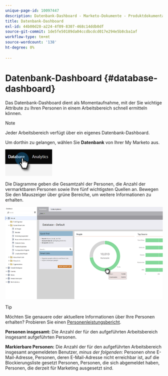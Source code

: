 ```yaml
---
unique-page-id: 10097447
description: Datenbank-Dashboard - Marketo-Dokumente - Produktdokumentation
title: Datenbank-Dashboard
exl-id: 44b00d28-a224-4f09-8307-468c14ddb0df
source-git-commit: 1de5fe50189da04ccdbcdcd017e294e5b8cba1af
workflow-type: tm+mt
source-wordcount: '138'
ht-degree: 0%

---
```


# Datenbank-Dashboard {#database-dashboard}

Das Datenbank-Dashboard dient als Momentaufnahme, mit der Sie wichtige Attribute zu Ihren Personen in einem Arbeitsbereich schnell ermitteln können.

>[!NOTE]
>
>Jeder Arbeitsbereich verfügt über ein eigenes Datenbank-Dashboard.

Um dorthin zu gelangen, wählen Sie **Datenbank** von Ihrer My Marketo aus.

![](assets/database-dashboard-1.png)

Die Diagramme geben die Gesamtzahl der Personen, die Anzahl der vermarktbaren Personen sowie Ihre fünf wichtigsten Quellen an. Bewegen Sie den Mauszeiger über grüne Bereiche, um weitere Informationen zu erhalten.

![](assets/database-dashboard-2.png)

>[!TIP]
>
>Möchten Sie genauere oder aktuellere Informationen über Ihre Personen erhalten? Probieren Sie einen [Personenleistungsbericht](/help/marketo/product-docs/reporting/basic-reporting/report-types/people-performance-report.md).

**Personen insgesamt:** Die Anzahl der für den aufgeführten Arbeitsbereich insgesamt aufgeführten Personen.

**Markierbare Personen:** Die Anzahl der für den aufgeführten Arbeitsbereich insgesamt angemeldeten Benutzer, _minus der folgenden_: Personen ohne E-Mail-Adresse, Personen, deren E-Mail-Adresse nicht erreichbar ist, auf die Blockierungsliste gesetzt Personen, Personen, die sich abgemeldet haben, Personen, die derzeit für Marketing ausgesetzt sind.
